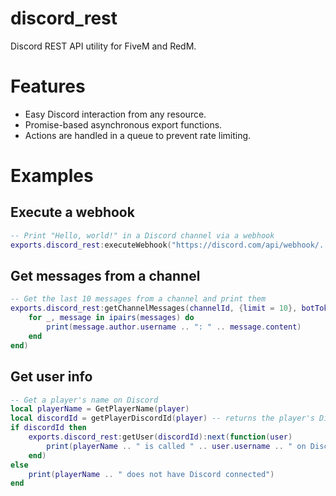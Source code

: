 # discord_rest

Discord REST API utility for FiveM and RedM.

# Features

- Easy Discord interaction from any resource.
- Promise-based asynchronous export functions.
- Actions are handled in a queue to prevent rate limiting.

# Examples 

## Execute a webhook

```lua
-- Print "Hello, world!" in a Discord channel via a webhook
exports.discord_rest:executeWebhook("https://discord.com/api/webhook/.../...", {content = "Hello, world!"})
```

## Get messages from a channel

```lua
-- Get the last 10 messages from a channel and print them
exports.discord_rest:getChannelMessages(channelId, {limit = 10}, botToken):next(function(messages)
	for _, message in ipairs(messages) do
		print(message.author.username .. ": " .. message.content)
	end
end)
```

## Get user info

```lua
-- Get a player's name on Discord
local playerName = GetPlayerName(player)
local discordId = getPlayerDiscordId(player) -- returns the player's Discord ID from their identifiers, if they have one
if discordId then
	exports.discord_rest:getUser(discordId):next(function(user)
		print(playerName .. " is called " .. user.username .. " on Discord")
	end)
else
	print(playerName .. " does not have Discord connected")
end
```
